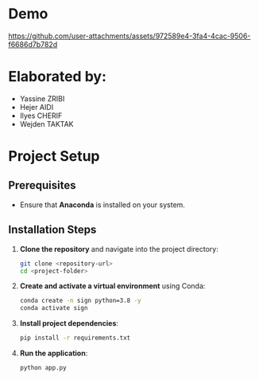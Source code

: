 # Demo
https://github.com/user-attachments/assets/972589e4-3fa4-4cac-9506-f6686d7b782d

# Elaborated by:
- Yassine ZRIBI
- Hejer AIDI
- Ilyes CHERIF
- Wejden TAKTAK

# Project Setup

## Prerequisites  
- Ensure that **Anaconda** is installed on your system.  

## Installation Steps  
1. **Clone the repository** and navigate into the project directory:  
   ```bash
   git clone <repository-url>
   cd <project-folder>
   ```
2. **Create and activate a virtual environment** using Conda:  
   ```bash
   conda create -n sign python=3.8 -y
   conda activate sign
   ```
3. **Install project dependencies**:  
   ```bash
   pip install -r requirements.txt
   ```
4. **Run the application**:  
   ```bash
   python app.py
   ```
